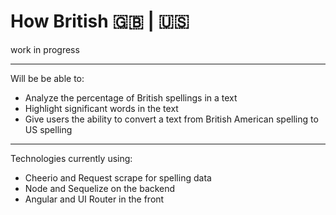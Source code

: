 # How British 🇬🇧 | 🇺🇸
work in progress 
<hr> 
Will be be able to: 
<ul>
<li>Analyze the percentage of British spellings in a text</li>
<li>Highlight significant words in the text</li>
<li>Give users the ability to convert a text from British American spelling to US spelling</li>
</ul>
<hr>
Technologies currently using: 
<ul>
<li>Cheerio and Request scrape for spelling data</li>
<li>Node and Sequelize on the backend</li>
<li>Angular and UI Router in the front</li>
</ul>
